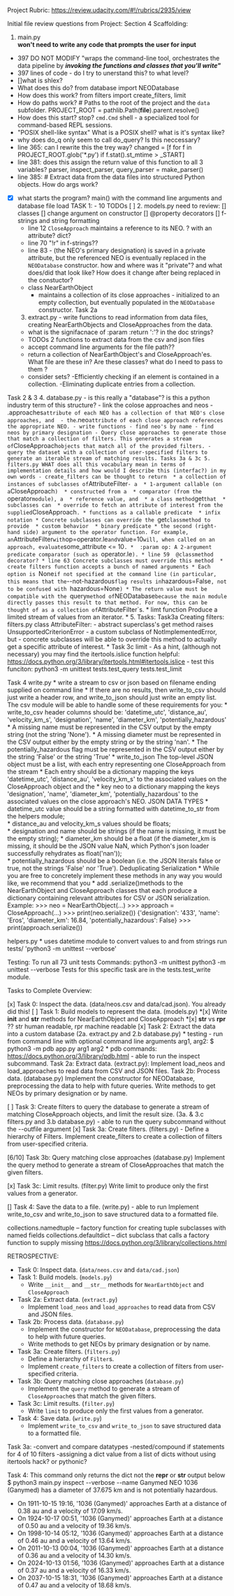 Project Rubric: https://review.udacity.com/#!/rubrics/2935/view

Initial file review questions from Project: Section 4 Scaffolding:
1. main.py  
**won't need to write any code that prompts the user for input**
- 397 DO NOT MODIFY "wraps the command-line tool, orchestrates the data pipeline by ***invoking the functions and classes that you'll write"*** 
- 397 lines of code - do I try to unerstand this? to what level?
- []what is shlex?
- What does this do? from database import NEODatabase
- How does this work? from filters import create_filters, limit
- How do paths work? # Paths to the root of the project and the `data` subfolder.
PROJECT_ROOT = pathlib.Path(__file__).parent.resolve()
- How does this start? stop? `cmd.Cmd` shell - a specialized tool for command-based REPL sessions.
- "POSIX shell-like syntax" What is a POSIX shell? what is it's syntax like?
- why does do_q only seem to call do_query?  Is this neccessary?
- line 365: can I rewrite this the trey way? changed = [f for f in PROJECT_ROOT.glob('*.py') if f.stat().st_mtime > _START]
- line 381: does this assign the return value of this function to all 3 variables? parser, inspect_parser, query_parser = make_parser()
- line 385: # Extract data from the data files into structured Python objects. How do args work?
- [x] what starts the program? main() with the command line arguments and database file load
TASK 1: - 10 TODOs
    [ ] 
    2. models.py need to review:
        [] classes 
        [] change argument on constructor 
        [] @property decorators
        [] f-strings and string formatting
    - line 12 `CloseApproach` maintains a reference to its NEO.  ? with an attribute? dict?
    - line 70 "!r" in f-strings??
    - line 83 - (the NEO's primary designation) is saved in a
    private attribute, but the referenced NEO is eventually replaced in the
    `NEODatabase` constructor. how and where was it "private"? and what does/did that look like? How does it change after being replaced in the constuctor?
    - class NearEarthObject
        * maintains a collection of its close approaches -
        initialized to an empty collection, but eventually populated in the
        `NEODatabase` constructor.
Task 2a
    3. extract.py - write functions to read information from data files, creating NearEarthObjects and CloseApproaches from the data.
    - what is the signifacnace of :param :return ':'? in the doc strings?
    - TODOs 2 functions to extract data from the csv and json files
    - accept command line arguments for the file path??
    - return a collection of NearEarthObject's and CloseApproach'es. What file are these in? Are these classes? what do I need to pass to them ?
    - consider sets?
        -Efficiently checking if an element is contained in a collection.
        -Eliminating duplicate entries from a collection. 

Task 2 & 3
    4. database.py - is this really a "database"? is this a python industry term of this structure?
    - link the colose approaches and neos 
        - .approaches` attribute of each NEO has a collection of that NEO's close approaches, and 
        - the `.neo` attribute of each close approach references the appropriate NEO.
    - write functions
        - find neo's by name
        - find neos by primary designation
        - Query close approaches to generate those that match a collection of filters.
        This generates a stream of `CloseApproach` objects that match all of the
        provided filters.
            - query the dataset with a collection of user-specified filters to generate an iterable stream of matching results.
Tasks 3a & 3c
    5. filters.py
    WHAT does all this vocabulary mean in terms of implementation details and how would I describe this (interfac?) in my own words
    - create_filters can be thought to return 
        * a collection of instances of subclasses of `AttributeFilter` - a 
        * 1-argument callable (on a `CloseApproach`) 
        * constructed from a 
        * comparator (from the `operator` module), a 
        * reference value, and 
        * a class method `get` that 
        * subclasses can 
        * override to fetch an attribute of interest from the supplied `CloseApproach`.
        * functions as a callable predicate 
        * infix notation
        * Concrete subclasses can override the `get` classmethod to provide 
        * custom behavior 
        * binary predicate
        * the second (right-hand side) argument to the operator function. For example, an `AttributeFilter` with `op=operator.le` and `value=10` will, when called on an approach, evaluate `some_attribute <= 10`.
        *  :param op: A 2-argument predicate comparator (such as `operator.le`).
        * line 59  @classmethod decorator?
        * line 63 Concrete subclasses must override this method 
        * create filters function accepts a bunch of named arguments
        * Each option is `None` if not specified at the command line (in particular, this means that the `--not-hazardous` flag results in `hazardous=False`, not to be confused with `hazardous=None`)
        * The return value must be compatible with the `query` method of `NEODatabase`
    because the main module directly passes this result to that method. For now,
    this can be thought of as a collection of `AttributeFilter`s.
        * limt function Produce a limited stream of values from an iterator.
        * 5. Tasks: Task3a Creating filters: filters.py class AttributeFilter:
            - abstract superclass's get method raises UnsupportedCriterionError
            - a custom subclass of NotImplementedError, but 
            - concrete subclasses will be able to override this method to actually get a specific attribute of interest.
        * Task 3c limit
            - As a hint, (although not necessary) you may find the itertools.islice function helpful: https://docs.python.org/3/library/itertools.html#itertools.islice
            - test this funciton: python3 -m unittest tests.test_query tests.test_limit
    
Task 4 write.py
        * write a stream to csv or json based on filename ending supplied on command line
        * If there are no results, then write_to_csv should just write a header row, and write_to_json should just write an empty list.
        The csv module will be able to handle some of these requirements for you:
        * write_to_csv header columns should be: 'datetime_utc', 'distance_au', 'velocity_km_s', 'designation', 'name', 'diameter_km', 'potentially_hazardous'
        * A missing name must be represented in the CSV output by the empty string (not the string 'None'). 
        * A missing diameter must be represented in the CSV output either by the empty string or by the string 'nan'. 
        * The potentially_hazardous flag must be represented in the CSV output either by the string 'False' or the string 'True' 
        * write_to_json The top-level JSON object must be a list, with each entry representing one CloseApproach from the stream 
        * Each entry should be a dictionary mapping the keys 'datetime_utc', 'distance_au', 'velocity_km_s' to the associated values on the CloseApproach object and the 
        * key neo to a dictionary mapping the keys 'designation', 'name', 'diameter_km', 'potentially_hazardous' to the associated values on the close approach's NEO.
        JSON DATA TYPES
        * datetime_utc value should be a string formatted with datetime_to_str from the helpers module;  
        * distance_au and velocity_km_s values should be floats;  
        * designation and name should be strings (if the name is missing, it must be the empty string); 
        * diameter_km should be a float (if the diameter_km is missing, it should be the JSON value NaN, which Python's json loader successfully rehydrates as float('nan'));  
        * potentially_hazardous should be a boolean (i.e. the JSON literals false or true, not the strings 'False' nor 'True').
    Deduplicating Serialization
        * While you are free to concretely implement these methods in any way you would like, we recommend that you 
        * add .serialize()methods to the NearEarthObject and CloseApproach classes that each produce a dictionary containing relevant attributes for CSV or JSON serialization.
        Example: 
        >>> neo = NearEarthObject(...)
        >>> approach = CloseApproach(...)
        >>> print(neo.serialize())
        {'designation': '433', 'name': 'Eros', 'diameter_km': 16.84, 'potentially_hazardous': False}
        >>> print(approach.serialize())

helpers.py
    * uses datetime module to convert values to and from strings 
run tests/ 'python3 -m unittest --verbose'

Testing:
    To run all 73 unit tests
    Commands:
        python3 -m unittest
        python3 -m unittest --verbose
    Tests for this specific task are in the tests.test_write module.

Tasks to Complete Overview:

[x] Task 0: Inspect the data. (data/neos.csv and data/cad.json). You already did this!
[ ] Task 1: Build models to represent the data. (models.py)
    *[x] Write __init__ and __str__ methods for NearEarthObject and CloseApproach
    *[x] __str__ vs __rpr__ ?? str human readable, rpr machine readable
[x] Task 2: Extract the data into a custom database (2a. extract.py and 2.b database.py)
    * testing - run from command line with optional command line arguments arg1, arg2: $ python3 -m pdb app.py arg1 arg2
    * pdb commands: https://docs.python.org/3/library/pdb.html
    - able to run the inspect subcommand.
        Task 2a: Extract data. (extract.py): Implement load_neos and load_approaches to read data from CSV and JSON files.
        Task 2b: Process data. (database.py) Implement the constructor for NEODatabase, preprocessing the data to help with future queries.
        Write methods to get NEOs by primary designation or by name.


[ ] Task 3: Create filters to query the database to generate a stream of matching CloseApproach objects, and limit the result size. (3a. & 3.c filters.py and 3.b database.py)
    - able to run the query subcommand without the --outfile argument
[x] Task 3a: Create filters. (filters.py) - Define a hierarchy of Filters.
    Implement create_filters to create a collection of filters from user-specified criteria.

[6/10] Task 3b: Query matching close approaches (database.py) Implement the query method to generate a stream of CloseApproaches that match the given filters.
    
[x] Task 3c: Limit results. (filter.py) Write limit to produce only the first values from a generator.


[] Task 4: Save the data to a file. (write.py)
    -  able to run 
    Implement write_to_csv and write_to_json to save structured data to a formatted file.

collections.namedtuple – factory function for creating tuple subclasses with named fields
collections.defaultdict – dict subclass that calls a factory function to supply missing 
https://docs.python.org/3/library/collections.html

RETROSPECTIVE:
- Task 0: Inspect data. (`data/neos.csv` and `data/cad.json`)
- Task 1: Build models. (`models.py`)
  - Write `__init__` and `__str__` methods for `NearEarthObject` and `CloseApproach`
- Task 2a: Extract data. (`extract.py`)
  - Implement `load_neos` and `load_approaches` to read data from CSV and JSON files.
- Task 2b: Process data. (`database.py`)
  - Implement the constructor for `NEODatabase`, preprocessing the data to help with future queries.
  - Write methods to get NEOs by primary designation or by name.
- Task 3a: Create filters. (`filters.py`)
  - Define a hierarchy of `Filter`s.
  - Implement `create_filters` to create a collection of filters from user-specified criteria.
- Task 3b: Query matching close approaches (`database.py`)
  - Implement the `query` method to generate a stream of `CloseApproach`es that match the given filters.
- Task 3c: Limit results. (`filter.py`)
  - Write `limit` to produce only the first values from a generator.
- Task 4: Save data. (`write.py`)
  - Implement `write_to_csv` and `write_to_json` to save structured data to a formatted file.

Task 3a:
-convert and compare datatypes
-nested/compound if statements for 4 of 10 filters
-assigning a dict value from a list of dicts without using itertools hack? or pythonic? 

Task 4:
This command only returns the dict not the __repr__ or __str__ output below
$ python3 main.py inspect --verbose --name Ganymed
NEO 1036 (Ganymed) has a diameter of 37.675 km and is not potentially hazardous.
- On 1911-10-15 19:16, '1036 (Ganymed)' approaches Earth at a distance of 0.38 au and a velocity of 17.09 km/s.
- On 1924-10-17 00:51, '1036 (Ganymed)' approaches Earth at a distance of 0.50 au and a velocity of 19.36 km/s.
- On 1998-10-14 05:12, '1036 (Ganymed)' approaches Earth at a distance of 0.46 au and a velocity of 13.64 km/s.
- On 2011-10-13 00:04, '1036 (Ganymed)' approaches Earth at a distance of 0.36 au and a velocity of 14.30 km/s.
- On 2024-10-13 01:56, '1036 (Ganymed)' approaches Earth at a distance of 0.37 au and a velocity of 16.33 km/s.
- On 2037-10-15 18:31, '1036 (Ganymed)' approaches Earth at a distance of 0.47 au and a velocity of 18.68 km/s.
```